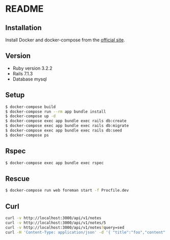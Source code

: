 # README

## Installation

Install Docker and docker-compose from the [official site](https://docs.docker.com/compose/install/).

## Version

- Ruby version 3.2.2
- Rails 7.1.3
- Database mysql

## Setup

```bash
$ docker-compose build
$ docker-compose run --rm app bundle install
$ docker-compose up -d
$ docker-compose exec app bundle exec rails db:create
$ docker-compose exec app bundle exec rails db:migrate
$ docker-compose exec app bundle exec rails db:seed
$ docker-compose ps
```

## Rspec

```bash
$ docker-compose exec app bundle exec rspec
```

## Rescue

```bash
$ docker-compose run web foreman start -f Procfile.dev
```

## Curl

```bash
curl -v http://localhost:3000/api/v1/notes
curl -v http://localhost:3000/api/v1/notes/5
curl -v http://localhost:3000/api/v1/notes?query=sed
curl -H 'Content-Type: application/json' -d '{ "title":"foo","content":"bar"}' -X POST http://localhost:3000/api/v1/notes
```
